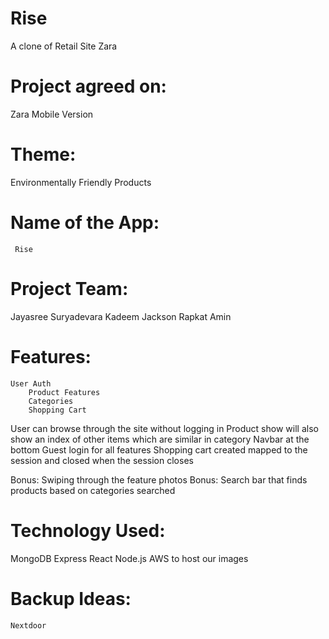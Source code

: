 # Rise
A clone of Retail Site Zara

# Project agreed on: 
  Zara Mobile Version
  
# Theme: 
  Environmentally Friendly Products
# Name of the App: 
     Rise

# Project Team: 	
  Jayasree Suryadevara
  Kadeem Jackson
  Rapkat Amin

# Features: 	
    User Auth
		Product Features
		Categories
		Shopping Cart

  User can browse through the site without logging in 
  Product show will also show an index of other items which are similar in category
  Navbar at the bottom
  Guest login for all features
  Shopping cart created mapped to the session and closed when the session closes

  Bonus: Swiping through the feature photos
  Bonus: Search bar that finds products based on categories searched

# Technology Used:
  MongoDB
  Express
  React
  Node.js
  AWS to host our images

# Backup Ideas:
	Nextdoor
		
